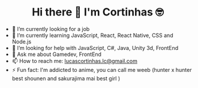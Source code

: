 <h1 align="center"> Hi there 👋 I'm Cortinhas 🤓 </h1>

- 🔭 I’m currently looking for a job
- 🌱 I’m currently learning JavaScript, React, React Native, CSS and Node.js
- 🤔 I’m looking for help with JavaScript, C#, Java, Unity 3d, FrontEnd
- 💬 Ask me about Gamedev, FrontEnd
- 📫 How to reach me: lucascortinhas.lc@gmail.com
- ⚡ Fun fact: I'm addicted to anime, you can call me weeb (hunter x hunter best shounen and sakurajima mai best girl )
